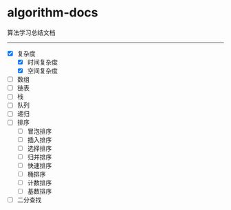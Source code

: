 # algorithm-docs
算法学习总结文档

***
- [x] 复杂度
  - [x] 时间复杂度
  - [x] 空间复杂度
- [ ] 数组
- [ ] 链表
- [ ] 栈
- [ ] 队列
- [ ] 递归
- [ ] 排序
  - [ ] 冒泡排序
  - [ ] 插入排序
  - [ ] 选择排序
  - [ ] 归并排序
  - [ ] 快速排序
  - [ ] 桶排序
  - [ ] 计数排序
  - [ ] 基数排序
 - [ ] 二分查找
